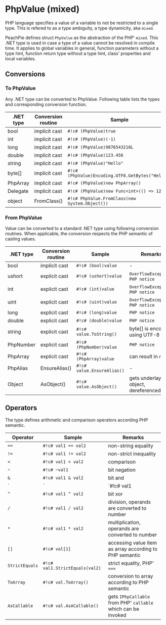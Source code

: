 # PhpValue (mixed)

PHP language specifies a value of a variable to not be restricted to a single type. This is refered to as a type ambiguity, a type dynamicity, aka `mixed`.

PeachPie defines struct `PhpValue` as the abstraction of the PHP' `mixed`. This .NET type is used in case a type of a value cannot be resolved in compile time. It applies to global variables in general, function parameters without a type hint, function return type without a type hint, class' properties and local variables.

## Conversions

### To PhpValue

Any .NET type can be converted to PhpValue. Following table lists the types and corresponding conversion function.

.NET type | Conversion routine | Sample
---       | ---                | ---
bool | implicit cast | `#!c# (PhpValue)true`
int | implicit cast | `#!c# (PhpValue)(-1)`
long | implicit cast | `#!c# (PhpValue)9876543210L`
double | implicit cast | `#!c# (PhpValue)123.456`
string | implicit cast | `#!c# (PhpValue)"Hello"`
byte[] | implicit cast | `#!c# (PhpValue)Encoding.UTF8.GetBytes("Hello")`
PhpArray | implicit cast | `#!c# (PhpValue)new PhpArray()`
Delegate | implicit cast | `#!c# (PhpValue)new Func<int>(() => 123)`
object | FromClass() | `#!c# PhpValue.FromClass(new System.Object())`

### From PhpValue

Value can be converted to a standard .NET type using following conversion routines. When applicable, the conversion respects the PHP semantic of casting values.

.NET type | Conversion routine | Sample | Remarks
---       | ---                | ---    | ---
bool | implicit cast | `#!c# (bool)value` | -
ushort | explicit cast | `#!c# (ushort)value` | `OverflowException`, `PHP notice`
int | explicit cast | `#!c# (int)value` | `OverflowException`, `PHP notice`
uint | explicit cast | `#!c# (uint)value` | `OverflowException`, `PHP notice`
long | explicit cast | `#!c# (long)value` | `PHP notice`
double | explicit cast | `#!c# (double)value` | `PHP notice`
string | explicit cast | `#!c# value.ToString()` | byte[] is encoded using UTF-8
PhpNumber | explicit cast | `#!c# (PhpNumber)value` | `PHP notice`
PhpArray | explicit cast | `#!c# (PhpArray)value` | can result in `null`
PhpAlias | EnsureAlias() | `#!c# value.EnsureAlias()` | -
Object | AsObject() | `#!c# value.AsObject()` | gets underlaying object, dereferenced

## Operators

The type defines arithmetic and comparison operators according PHP semantic.

Operator | Sample | Remarks
---      | ---    | ---
`==` | `#!c# val1 == val2` | non-string equality
`!=` | `#!c# val1 != val2` | non-strict inequality
`<` | `#!c# val1 < val2` | comparison
`~` | `#!c# ~val1` | bit negation
`&` | `#!c# val1 & val2` | bit and
`|` | `#!c# val1 | val2` | bit or
`^` | `#!c# val1 ^ val2` | bit xor
`/` | `#!c# val1 / val2` | division, operands are converted to number
`*` | `#!c# val1 * val2` | multiplication, operands are converted to number
`[]` | `#!c# val[1]` | accessing value item as array according to PHP semantic
`StrictEquals` | `#!c# val1.StrictEquals(val2)` | strict equality, PHP' `===`
`ToArray` | `#!c# val.ToArray()` | conversion to array according to PHP semantic
`AsCallable` | `#!c# val.AsACallable()` | gets `IPhpCallable` from PHP' `callable` which can be invoked
